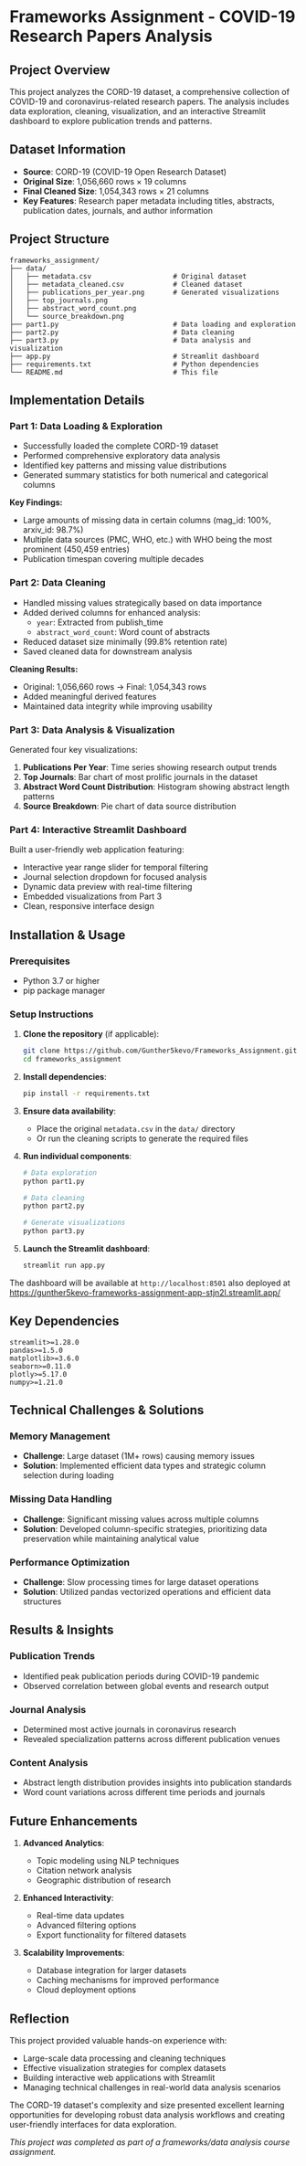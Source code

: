 # Frameworks Assignment - COVID-19 Research Papers Analysis

## Project Overview

This project analyzes the CORD-19 dataset, a comprehensive collection of COVID-19 and coronavirus-related research papers. The analysis includes data exploration, cleaning, visualization, and an interactive Streamlit dashboard to explore publication trends and patterns.

## Dataset Information

- **Source**: CORD-19 (COVID-19 Open Research Dataset)
- **Original Size**: 1,056,660 rows × 19 columns
- **Final Cleaned Size**: 1,054,343 rows × 21 columns
- **Key Features**: Research paper metadata including titles, abstracts, publication dates, journals, and author information

## Project Structure

```
frameworks_assignment/
├── data/
│   ├── metadata.csv                    # Original dataset
│   ├── metadata_cleaned.csv            # Cleaned dataset
│   ├── publications_per_year.png       # Generated visualizations
│   ├── top_journals.png
│   ├── abstract_word_count.png
│   └── source_breakdown.png
├── part1.py                            # Data loading and exploration
├── part2.py                            # Data cleaning
├── part3.py                            # Data analysis and visualization
├── app.py                              # Streamlit dashboard
├── requirements.txt                    # Python dependencies
└── README.md                           # This file
```

## Implementation Details

### Part 1: Data Loading & Exploration
- Successfully loaded the complete CORD-19 dataset
- Performed comprehensive exploratory data analysis
- Identified key patterns and missing value distributions
- Generated summary statistics for both numerical and categorical columns

**Key Findings:**
- Large amounts of missing data in certain columns (mag_id: 100%, arxiv_id: 98.7%)
- Multiple data sources (PMC, WHO, etc.) with WHO being the most prominent (450,459 entries)
- Publication timespan covering multiple decades

### Part 2: Data Cleaning
- Handled missing values strategically based on data importance
- Added derived columns for enhanced analysis:
  - `year`: Extracted from publish_time
  - `abstract_word_count`: Word count of abstracts
- Reduced dataset size minimally (99.8% retention rate)
- Saved cleaned data for downstream analysis

**Cleaning Results:**
- Original: 1,056,660 rows → Final: 1,054,343 rows
- Added meaningful derived features
- Maintained data integrity while improving usability

### Part 3: Data Analysis & Visualization
Generated four key visualizations:

1. **Publications Per Year**: Time series showing research output trends
2. **Top Journals**: Bar chart of most prolific journals in the dataset
3. **Abstract Word Count Distribution**: Histogram showing abstract length patterns
4. **Source Breakdown**: Pie chart of data source distribution

### Part 4: Interactive Streamlit Dashboard
Built a user-friendly web application featuring:
- Interactive year range slider for temporal filtering
- Journal selection dropdown for focused analysis
- Dynamic data preview with real-time filtering
- Embedded visualizations from Part 3
- Clean, responsive interface design

## Installation & Usage

### Prerequisites
- Python 3.7 or higher
- pip package manager

### Setup Instructions

1. **Clone the repository** (if applicable):
   ```bash
   git clone https://github.com/Gunther5kevo/Frameworks_Assignment.git
   cd frameworks_assignment
   ```

2. **Install dependencies**:
   ```bash
   pip install -r requirements.txt
   ```

3. **Ensure data availability**:
   - Place the original `metadata.csv` in the `data/` directory
   - Or run the cleaning scripts to generate the required files

4. **Run individual components**:
   ```bash
   # Data exploration
   python part1.py
   
   # Data cleaning
   python part2.py
   
   # Generate visualizations
   python part3.py
   ```

5. **Launch the Streamlit dashboard**:
   ```bash
   streamlit run app.py
   ```

The dashboard will be available at `http://localhost:8501`
also deployed at https://gunther5kevo-frameworks-assignment-app-stjn2l.streamlit.app/

## Key Dependencies

```
streamlit>=1.28.0
pandas>=1.5.0
matplotlib>=3.6.0
seaborn>=0.11.0
plotly>=5.17.0
numpy>=1.21.0
```

## Technical Challenges & Solutions

### Memory Management
- **Challenge**: Large dataset (1M+ rows) causing memory issues
- **Solution**: Implemented efficient data types and strategic column selection during loading

### Missing Data Handling
- **Challenge**: Significant missing values across multiple columns
- **Solution**: Developed column-specific strategies, prioritizing data preservation while maintaining analytical value

### Performance Optimization
- **Challenge**: Slow processing times for large dataset operations
- **Solution**: Utilized pandas vectorized operations and efficient data structures

## Results & Insights

### Publication Trends
- Identified peak publication periods during COVID-19 pandemic
- Observed correlation between global events and research output

### Journal Analysis
- Determined most active journals in coronavirus research
- Revealed specialization patterns across different publication venues

### Content Analysis
- Abstract length distribution provides insights into publication standards
- Word count variations across different time periods and journals

## Future Enhancements

1. **Advanced Analytics**:
   - Topic modeling using NLP techniques
   - Citation network analysis
   - Geographic distribution of research

2. **Enhanced Interactivity**:
   - Real-time data updates
   - Advanced filtering options
   - Export functionality for filtered datasets

3. **Scalability Improvements**:
   - Database integration for larger datasets
   - Caching mechanisms for improved performance
   - Cloud deployment options

## Reflection

This project provided valuable hands-on experience with:
- Large-scale data processing and cleaning techniques
- Effective visualization strategies for complex datasets
- Building interactive web applications with Streamlit
- Managing technical challenges in real-world data analysis scenarios

The CORD-19 dataset's complexity and size presented excellent learning opportunities for developing robust data analysis workflows and creating user-friendly interfaces for data exploration.


*This project was completed as part of a frameworks/data analysis course assignment.*